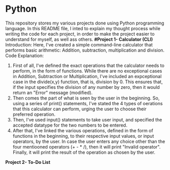 # Python
This repository stores my various projects done using Python programming language. In this README file, I inted to explain my thought process while writing the code for each project, in order to make the project easier to understand for myself, as well ass others.
**#Project 1- Calculator (CLI)**
Introduction: Here, I've created a simple command-line calculator that performs basic arithmetic: Addition, subtraction, multiplication and division. 
Code Explanation: 
1) First of all, I've defined the exact operations that the calculator needs to perform, in the form of functions. While there are no exceptional cases in Addition, Subtraction or Multiplication, I've included an expceptional case in the divide(x,y) function, that is, division by 0. This ensures that, if the input specifies the division of any number by zero, then it would return an "Error" message (modified).
2) Then comes the part of what is seen by the user in the beginning. So, using a series of print() statements, I've stated the 4 types of oerations that this calculator can perform, urging the user to choose their preferred operation. 
3) Then, I've used input() statements to take user input, and specified the accepted datatype for the two numbers to be entered. 
4) After that, I've linked the various operations, defined in the form of functions in the beginning, to their respective input values, or input operators, by the user. In case the user enters any choice other than the four mentiooned operators (+ - * /), then it will print "Invalid operator".
Finally, it will print the result of the operation as chosen by the user.

**Project 2- To-Do List**
